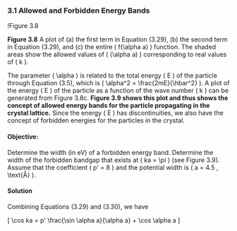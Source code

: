 ### 3.1 Allowed and Forbidden Energy Bands

!Figure 3.8

**Figure 3.8** A plot of (a) the first term in Equation (3.29), (b) the second term in Equation (3.29), and (c) the entire \( f(\alpha a) \) function. The shaded areas show the allowed values of \( (\alpha a) \) corresponding to real values of \( k \).

The parameter \( \alpha \) is related to the total energy \( E \) of the particle through Equation (3.5), which is \( \alpha^2 = \frac{2mE}{\hbar^2} \). A plot of the energy \( E \) of the particle as a function of the wave number \( k \) can be generated from Figure 3.8c. **Figure 3.9 shows this plot and thus shows the concept of allowed energy bands for the particle propagating in the crystal lattice.** Since the energy \( E \) has discontinuities, we also have the concept of forbidden energies for the particles in the crystal.

#### Objective:
Determine the width (in eV) of a forbidden energy band. Determine the width of the forbidden bandgap that exists at \( ka = \pi \) (see Figure 3.9). Assume that the coefficient \( p' = 8 \) and the potential width is \( a = 4.5 \, \text{Å} \).

#### Solution
Combining Equations (3.29) and (3.30), we have

\[
\cos ka = p' \frac{\sin \alpha a}{\alpha a} + \cos \alpha a
\]